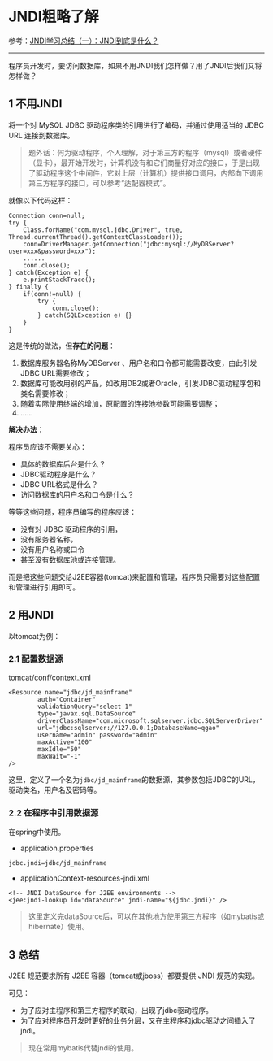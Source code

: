 # JNDI粗略了解

参考：[JNDI学习总结（一）：JNDI到底是什么？](https://blog.csdn.net/wn084/article/details/80729230)

---

程序员开发时，要访问数据库，如果不用JNDI我们怎样做？用了JNDI后我们又将怎样做？

## 1 不用JNDI

将一个对 MySQL JDBC 驱动程序类的引用进行了编码，并通过使用适当的 JDBC URL 连接到数据库。

>题外话：何为驱动程序，个人理解，对于第三方的程序（mysql）或者硬件（显卡），最开始开发时，计算机没有和它们商量好对应的接口，于是出现了驱动程序这个中间件，它对上层（计算机）提供接口调用，内部向下调用第三方程序的接口，可以参考“适配器模式”。

就像以下代码这样：

```
Connection conn=null; 
try { 
	Class.forName("com.mysql.jdbc.Driver", true, Thread.currentThread().getContextClassLoader()); 
	conn=DriverManager.getConnection("jdbc:mysql://MyDBServer?user=xxx&password=xxx"); 
	...... 
	conn.close(); 
} catch(Exception e) { 
	e.printStackTrace(); 
} finally { 
	if(conn!=null) { 
		try { 
			conn.close(); 
		} catch(SQLException e) {} 
	}
}
```

这是传统的做法，但**存在的问题**：

1. 数据库服务器名称MyDBServer 、用户名和口令都可能需要改变，由此引发JDBC URL需要修改；
2. 数据库可能改用别的产品，如改用DB2或者Oracle，引发JDBC驱动程序包和类名需要修改；
3. 随着实际使用终端的增加，原配置的连接池参数可能需要调整；
4. ......

**解决办法**：

程序员应该不需要关心：

* 具体的数据库后台是什么？
* JDBC驱动程序是什么？
* JDBC URL格式是什么？
* 访问数据库的用户名和口令是什么？

等等这些问题，程序员编写的程序应该：

* 没有对 JDBC 驱动程序的引用，
* 没有服务器名称，
* 没有用户名称或口令 
* 甚至没有数据库池或连接管理。

而是把这些问题交给J2EE容器(tomcat)来配置和管理，程序员只需要对这些配置和管理进行引用即可。

## 2 用JNDI

以tomcat为例：

### 2.1 配置数据源

tomcat/conf/context.xml

```
<Resource name="jdbc/jd_mainframe" 
        auth="Container"
        validationQuery="select 1"
        type="javax.sql.DataSource" 
        driverClassName="com.microsoft.sqlserver.jdbc.SQLServerDriver"
        url="jdbc:sqlserver://127.0.0.1;DatabaseName=qgao"
        username="admin" password="admin" 
        maxActive="100" 
        maxIdle="50"
        maxWait="-1"
/>
```

这里，定义了一个名为`jdbc/jd_mainframe`的数据源，其参数包括JDBC的URL，驱动类名，用户名及密码等。

### 2.2 在程序中引用数据源

在spring中使用。

* application.properties

```
jdbc.jndi=jdbc/jd_mainframe
```

* applicationContext-resources-jndi.xml

```
<!-- JNDI DataSource for J2EE environments -->
<jee:jndi-lookup id="dataSource" jndi-name="${jdbc.jndi}" />
```

>这里定义完dataSource后，可以在其他地方使用第三方程序（如mybatis或hibernate）使用。

## 3 总结

J2EE 规范要求所有 J2EE 容器（tomcat或jboss）都要提供 JNDI 规范的实现。

可见：

* 为了应对主程序和第三方程序的联动，出现了jdbc驱动程序。
* 为了应对程序员开发时更好的业务分层，又在主程序和jdbc驱动之间插入了jndi。

>现在常用mybatis代替jndi的使用。